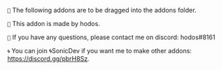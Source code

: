 ``📁`` The following addons are to be dragged into the addons folder.

``📯`` This addon is made by hodos.

``📮`` If you have any questions, please contact me on discord: hodos#8161

``🌀`` You can join 🌀SonicDev if you want me to make other addons: https://discord.gg/pbrH8Sz.





